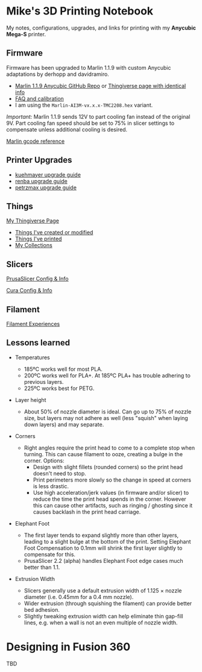 Mike's 3D Printing Notebook
===========================

My notes, configurations, upgrades, and links for printing with my
**Anycubic Mega-S** printer.

Firmware
--------

Firmware has been upgraded to Marlin 1.1.9 with custom Anycubic
adaptations by derhopp and davidramiro.

* [Marlin 1.1.9 Anycubic GitHub Repo](https://github.com/davidramiro/Marlin-Ai3M) or [Thingiverse page with identical info](https://www.thingiverse.com/thing:3249319)
* [FAQ and calibration](https://github.com/davidramiro/Marlin-AI3M/wiki)
* I am using the `Marlin-AI3M-vx.x.x-TMC2208.hex` variant.

_Important:_ Marlin 1.1.9 sends 12V to part cooling fan instead of the
original 9V. Part cooling fan speed should be set to 75% in slicer
settings to compensate unless additional cooling is desired.

[Marlin gcode reference](http://marlinfw.org/meta/gcode/)

Printer Upgrades
----------------

* [kuehmayer upgrade guide](https://www.thingiverse.com/thing:3409767)
* [renba upgrade guide](https://www.thingiverse.com/thing:2919245)
* [petrzmax upgrade guide](https://www.thingiverse.com/thing:2901190)

Things
------

[My Thingiverse Page](https://www.thingiverse.com/greendog99)
* [Things I've created or modified](https://www.thingiverse.com/greendog99/designs)
* [Things I've printed](https://www.thingiverse.com/greendog99/makes)
* [My Collections](https://www.thingiverse.com/greendog99/collections)

Slicers
-------

[PrusaSlicer Config & Info](https://github.com/greendog99/3D-Printing/tree/master/PrusaSlicer)

[Cura Config & Info](https://github.com/greendog99/3D-Printing/tree/master/Cura)

Filament
--------

[Filament Experiences](https://github.com/greendog99/3D-Printing/blob/master/Filaments.md)

Lessons learned
---------------

* Temperatures
  * 185ºC works well for most PLA.
  * 200ºC works well for PLA+. At 185ºC PLA+ has trouble adhering to
    previous layers.
  * 225ºC works best for PETG.

* Layer height
  * About 50% of nozzle diameter is ideal. Can go up to 75% of
    nozzle size, but layers may not adhere as well (less "squish" when
    laying down layers) and may separate.

* Corners
  * Right angles require the print head to come to a complete stop when
    turning. This can cause filament to ooze, creating a bulge in the
    corner. Options:
    * Design with slight fillets (rounded corners) so the print head
      doesn't need to stop.
    * Print perimeters more slowly so the change in speed at corners
      is less drastic.
    * Use high acceleration/jerk values (in firmware and/or slicer) to
      reduce the time the print head spends in the corner. However this
      can cause other artifacts, such as ringing / ghosting since it
      causes backlash in the print head carriage.

* Elephant Foot
  * The first layer tends to expand slightly more than other layers,
    leading to a slight bulge at the bottom of the print. Setting
    Elephant Foot Compensation to 0.1mm will shrink the first layer slightly
    to compensate for this.
  * PrusaSlicer 2.2 (alpha) handles Elephant Foot edge cases much better than
    1.1.

* Extrusion Width
  * Slicers generally use a default extrusion width of 1.125 × nozzle
    diameter (i.e. 0.45mm for a 0.4 mm nozzle).
  * Wider extrusion (through squishing the filament) can provide better
    bed adhesion.
  * Slightly tweaking extrusion width can help eliminate thin gap-fill
    lines, e.g. when a wall is not an even multiple of nozzle width.

Designing in Fusion 360
=======================

TBD

